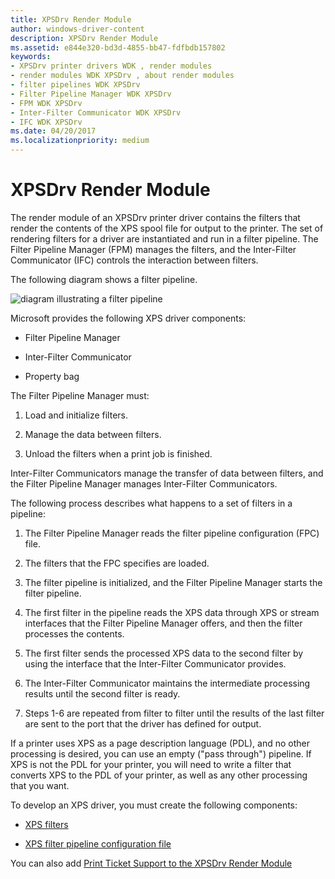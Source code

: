 ```yaml
---
title: XPSDrv Render Module
author: windows-driver-content
description: XPSDrv Render Module
ms.assetid: e844e320-bd3d-4855-bb47-fdfbdb157802
keywords:
- XPSDrv printer drivers WDK , render modules
- render modules WDK XPSDrv , about render modules
- filter pipelines WDK XPSDrv
- Filter Pipeline Manager WDK XPSDrv
- FPM WDK XPSDrv
- Inter-Filter Communicator WDK XPSDrv
- IFC WDK XPSDrv
ms.date: 04/20/2017
ms.localizationpriority: medium
---
```


# XPSDrv Render Module


The render module of an XPSDrv printer driver contains the filters that render the contents of the XPS spool file for output to the printer. The set of rendering filters for a driver are instantiated and run in a filter pipeline. The Filter Pipeline Manager (FPM) manages the filters, and the Inter-Filter Communicator (IFC) controls the interaction between filters.

The following diagram shows a filter pipeline.

![diagram illustrating a filter pipeline](images/xps-pipeline.png)

Microsoft provides the following XPS driver components:

-   Filter Pipeline Manager

-   Inter-Filter Communicator

-   Property bag

The Filter Pipeline Manager must:

1.  Load and initialize filters.

2.  Manage the data between filters.

3.  Unload the filters when a print job is finished.

Inter-Filter Communicators manage the transfer of data between filters, and the Filter Pipeline Manager manages Inter-Filter Communicators.

The following process describes what happens to a set of filters in a pipeline:

1.  The Filter Pipeline Manager reads the filter pipeline configuration (FPC) file.

2.  The filters that the FPC specifies are loaded.

3.  The filter pipeline is initialized, and the Filter Pipeline Manager starts the filter pipeline.

4.  The first filter in the pipeline reads the XPS data through XPS or stream interfaces that the Filter Pipeline Manager offers, and then the filter processes the contents.

5.  The first filter sends the processed XPS data to the second filter by using the interface that the Inter-Filter Communicator provides.

6.  The Inter-Filter Communicator maintains the intermediate processing results until the second filter is ready.

7.  Steps 1-6 are repeated from filter to filter until the results of the last filter are sent to the port that the driver has defined for output.

If a printer uses XPS as a page description language (PDL), and no other processing is desired, you can use an empty ("pass through") pipeline. If XPS is not the PDL for your printer, you will need to write a filter that converts XPS to the PDL of your printer, as well as any other processing that you want.

To develop an XPS driver, you must create the following components:

-   [XPS filters](xps-filters.md)

-   [XPS filter pipeline configuration file](filter-pipeline-configuration-file.md)

You can also add [Print Ticket Support to the XPSDrv Render Module](print-ticket-support-in-the-xpsdrv-render-module.md)

 

 




